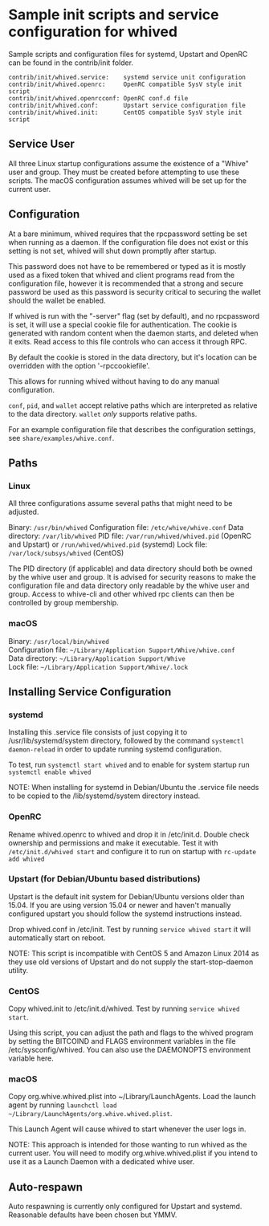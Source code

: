 Sample init scripts and service configuration for whived
==========================================================

Sample scripts and configuration files for systemd, Upstart and OpenRC
can be found in the contrib/init folder.

    contrib/init/whived.service:    systemd service unit configuration
    contrib/init/whived.openrc:     OpenRC compatible SysV style init script
    contrib/init/whived.openrcconf: OpenRC conf.d file
    contrib/init/whived.conf:       Upstart service configuration file
    contrib/init/whived.init:       CentOS compatible SysV style init script

Service User
---------------------------------

All three Linux startup configurations assume the existence of a "Whive" user
and group.  They must be created before attempting to use these scripts.
The macOS configuration assumes whived will be set up for the current user.

Configuration
---------------------------------

At a bare minimum, whived requires that the rpcpassword setting be set
when running as a daemon.  If the configuration file does not exist or this
setting is not set, whived will shut down promptly after startup.

This password does not have to be remembered or typed as it is mostly used
as a fixed token that whived and client programs read from the configuration
file, however it is recommended that a strong and secure password be used
as this password is security critical to securing the wallet should the
wallet be enabled.

If whived is run with the "-server" flag (set by default), and no rpcpassword is set,
it will use a special cookie file for authentication. The cookie is generated with random
content when the daemon starts, and deleted when it exits. Read access to this file
controls who can access it through RPC.

By default the cookie is stored in the data directory, but it's location can be overridden
with the option '-rpccookiefile'.

This allows for running whived without having to do any manual configuration.

`conf`, `pid`, and `wallet` accept relative paths which are interpreted as
relative to the data directory. `wallet` *only* supports relative paths.

For an example configuration file that describes the configuration settings,
see `share/examples/whive.conf`.

Paths
---------------------------------

### Linux

All three configurations assume several paths that might need to be adjusted.

Binary:              `/usr/bin/whived`
Configuration file:  `/etc/whive/whive.conf`
Data directory:      `/var/lib/whived`
PID file:            `/var/run/whived/whived.pid` (OpenRC and Upstart) or `/run/whived/whived.pid` (systemd)
Lock file:           `/var/lock/subsys/whived` (CentOS)

The PID directory (if applicable) and data directory should both be owned by the
whive user and group. It is advised for security reasons to make the
configuration file and data directory only readable by the whive user and
group. Access to whive-cli and other whived rpc clients can then be
controlled by group membership.

### macOS

Binary:              `/usr/local/bin/whived`  
Configuration file:  `~/Library/Application Support/Whive/whive.conf`  
Data directory:      `~/Library/Application Support/Whive`  
Lock file:           `~/Library/Application Support/Whive/.lock`  

Installing Service Configuration
-----------------------------------

### systemd

Installing this .service file consists of just copying it to
/usr/lib/systemd/system directory, followed by the command
`systemctl daemon-reload` in order to update running systemd configuration.

To test, run `systemctl start whived` and to enable for system startup run
`systemctl enable whived`

NOTE: When installing for systemd in Debian/Ubuntu the .service file needs to be copied to the /lib/systemd/system directory instead.

### OpenRC

Rename whived.openrc to whived and drop it in /etc/init.d.  Double
check ownership and permissions and make it executable.  Test it with
`/etc/init.d/whived start` and configure it to run on startup with
`rc-update add whived`

### Upstart (for Debian/Ubuntu based distributions)

Upstart is the default init system for Debian/Ubuntu versions older than 15.04. If you are using version 15.04 or newer and haven't manually configured upstart you should follow the systemd instructions instead.

Drop whived.conf in /etc/init.  Test by running `service whived start`
it will automatically start on reboot.

NOTE: This script is incompatible with CentOS 5 and Amazon Linux 2014 as they
use old versions of Upstart and do not supply the start-stop-daemon utility.

### CentOS

Copy whived.init to /etc/init.d/whived. Test by running `service whived start`.

Using this script, you can adjust the path and flags to the whived program by
setting the BITCOIND and FLAGS environment variables in the file
/etc/sysconfig/whived. You can also use the DAEMONOPTS environment variable here.

### macOS

Copy org.whive.whived.plist into ~/Library/LaunchAgents. Load the launch agent by
running `launchctl load ~/Library/LaunchAgents/org.whive.whived.plist`.

This Launch Agent will cause whived to start whenever the user logs in.

NOTE: This approach is intended for those wanting to run whived as the current user.
You will need to modify org.whive.whived.plist if you intend to use it as a
Launch Daemon with a dedicated whive user.

Auto-respawn
-----------------------------------

Auto respawning is currently only configured for Upstart and systemd.
Reasonable defaults have been chosen but YMMV.
